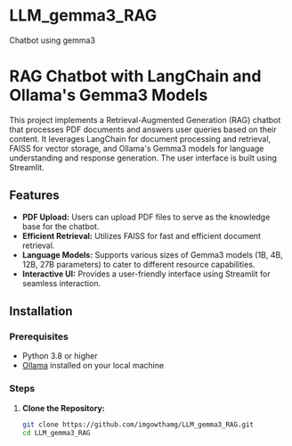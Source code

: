 # LLM_gemma3_RAG
Chatbot using gemma3
# RAG Chatbot with LangChain and Ollama's Gemma3 Models

This project implements a Retrieval-Augmented Generation (RAG) chatbot that processes PDF documents and answers user queries based on their content. It leverages LangChain for document processing and retrieval, FAISS for vector storage, and Ollama's Gemma3 models for language understanding and response generation. The user interface is built using Streamlit.

## Features

- **PDF Upload:** Users can upload PDF files to serve as the knowledge base for the chatbot.
- **Efficient Retrieval:** Utilizes FAISS for fast and efficient document retrieval.
- **Language Models:** Supports various sizes of Gemma3 models (1B, 4B, 12B, 27B parameters) to cater to different resource capabilities.
- **Interactive UI:** Provides a user-friendly interface using Streamlit for seamless interaction.

## Installation

### Prerequisites

- Python 3.8 or higher
- [Ollama](https://ollama.ai/) installed on your local machine

### Steps

1. **Clone the Repository:**

   ```bash
   git clone https://github.com/imgowthamg/LLM_gemma3_RAG.git
   cd LLM_gemma3_RAG
